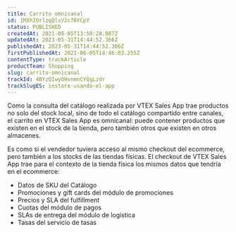 ```yaml
---
title: Carrito omnicanal
id: 1MXhIOrlzqQlsV2c76YCpY
status: PUBLISHED
createdAt: 2021-08-05T13:50:28.087Z
updatedAt: 2023-05-31T14:44:52.366Z
publishedAt: 2023-05-31T14:44:52.366Z
firstPublishedAt: 2021-08-05T14:46:03.255Z
contentType: trackArticle
productTeam: Shopping
slug: carrito-omnicanal
trackId: 4BYzQIwyOHvnmnCYQgLzdr
trackSlugES: instore-usando-el-app
---
```


Como la consulta del catálogo realizada por VTEX Sales App trae productos no solo del stock local, sino de todo el catálogo compartido entre canales, el carrito en VTEX Sales App es omnicanal: puede contener productos que existen en el stock de la tienda, pero también otros que existen en otros almacenes.

Es como si el vendedor tuviera acceso al mismo checkout del ecommerce, pero también a los stocks de las tiendas físicas. El checkout de VTEX Sales App trae para el contexto de la tienda física los mismos datos que tendría en el ecommerce:

- Datos de SKU del Catálogo
- Promociones y gift cards del módulo de promociones
- Precios y SLA del fulfillment
- Cuotas del módulo de pagos
- SLAs de entrega del módulo de logística
- Tasas del servicio de tasas
